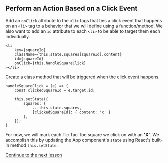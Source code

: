 ## Perform an Action Based on a Click Event

Add an `onClick` attribute to the `<li>` tags that ties a click event that happens on an `<li>` tag to a behavior that we will define using a function/method. We also want to add an `id` attribute to each `<li>` to be able to target them each individually.
```
<li
    key={squareId}
    className={this.state.squares[squareId].content}
    id={squareId}
    onClick={this.handleSquareClick}
></li>
```

Create a class method that will be triggered when the click event happens.
```
handleSquareClick = (e) => {
    const clickedSquareId = e.target.id;

    this.setState({
        squares: {
            ...this.state.squares,
            [clickedSquareId]: { content: 'x' }
        },
    });
}
```

For now, we will mark each Tic Tac Toe square we click on with an **'X'**. We accomplish this by updating the App component's `state` using React's built-in method `this.setState`.

[Continue to the next lesson](lesson-03-components-separation-of-concerns.md)
